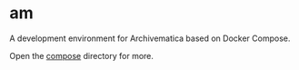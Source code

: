 # am

A development environment for Archivematica based on Docker Compose.

Open the [compose](/compose) directory for more.
